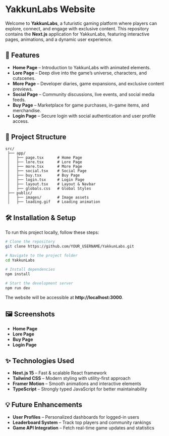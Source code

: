 # YakkunLabs Website

Welcome to **YakkunLabs**, a futuristic gaming platform where players can explore, connect, and engage with exclusive content. This repository contains the **Next.js** application for YakkunLabs, featuring interactive pages, animations, and a dynamic user experience.

## 🚀 Features
- **Home Page** – Introduction to YakkunLabs with animated elements.
- **Lore Page** – Deep dive into the game’s universe, characters, and cutscenes.
- **More Page** – Developer diaries, game expansions, and exclusive content previews.
- **Social Page** – Community discussions, live events, and social media feeds.
- **Buy Page** – Marketplace for game purchases, in-game items, and merchandise.
- **Login Page** – Secure login with social authentication and user profile access.

## 📂 Project Structure
```
src/
 ├── app/
 │   ├── page.tsx      # Home Page
 │   ├── lore.tsx      # Lore Page
 │   ├── more.tsx      # More Page
 │   ├── social.tsx    # Social Page
 │   ├── buy.tsx       # Buy Page
 │   ├── login.tsx     # Login Page
 │   ├── layout.tsx    # Layout & Navbar
 │   ├── globals.css   # Global Styles
 ├── public/
 │   ├── images/       # Image assets
 │   ├── loading.gif   # Loading animation
```

## 🛠 Installation & Setup
To run this project locally, follow these steps:

```sh
# Clone the repository
git clone https://github.com/YOUR_USERNAME/YakkunLabs.git

# Navigate to the project folder
cd YakkunLabs

# Install dependencies
npm install

# Start the development server
npm run dev
```

The website will be accessible at **http://localhost:3000**.

## 🖼 Screenshots
- **Home Page**
- **Lore Page**
- **Buy Page**
- **Login Page**

## ✨ Technologies Used
- **Next.js 15** – Fast & scalable React framework
- **Tailwind CSS** – Modern styling with utility-first approach
- **Framer Motion** – Smooth animations and interactive elements
- **TypeScript** – Strongly typed JavaScript for better maintainability

## 💡 Future Enhancements
- **User Profiles** – Personalized dashboards for logged-in users
- **Leaderboard System** – Track top players and community rankings
- **Game API Integration** – Fetch real-time game updates and statistics

